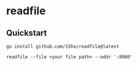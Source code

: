 # readfile

## Quickstart
```shell
go install github.com/15ho/readfile@latest

readfile --file <your file path> --addr ':8080'
```